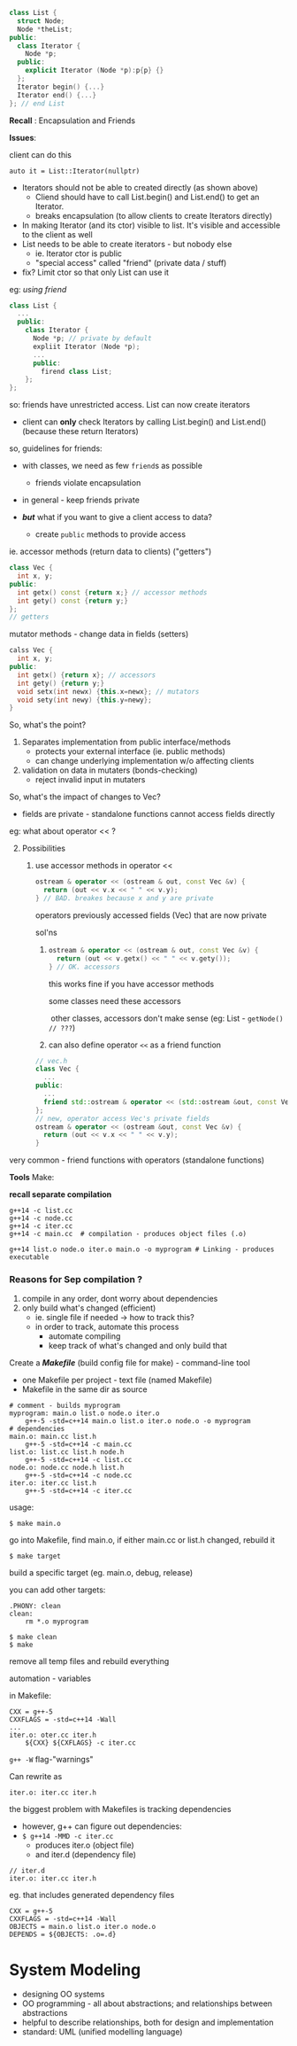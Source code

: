 ```c++
class List {
  struct Node;
  Node *theList;
public:
  class Iterator {
    Node *p;
  public:
    explicit Iterator (Node *p):p{p} {}
  };
  Iterator begin() {...}
  Iterator end() {...}
}; // end List
```



**Recall** : Encapsulation and Friends

**Issues**:

client can do this

`auto it = List::Iterator(nullptr)`

- Iterators should not be able to created directly (as shown above)
  - Cliend should have to call List.begin() and List.end() to get an Iterator. 
  - breaks encapsulation (to allow clients to create Iterators directly)
- In making Iterator (and its ctor) visible to list. It's visible and accessible to the client as well
- List needs to be able to create iterators - but nobody else 
  - ie. Iterator ctor is public
  - "special access" called "friend" (private data / stuff)
- fix? Limit ctor so that only List can use it



eg: *using friend*

```c++
class List {
  ...
  public:
  	class Iterator {
      Node *p; // private by default
      expliit Iterator (Node *p);
      ...
      public:
      	firend class List;
  	};
};
```



so: friends have unrestricted access. List can now create iterators

- client can **only** check Iterators by calling List.begin() and List.end() (because these return Iterators)

so, guidelines for friends:

- with classes, we need as few `friend`s as possible
  - friends violate encapsulation 


- in general - keep friends private
- ***but*** what if you want to give a client access to data?
  - create `public` methods to provide access



ie. accessor methods (return data to clients) ("getters")

```c++
class Vec {
  int x, y;
public:
  int getx() const {return x;} // accessor methods
  int gety() const {return y;}
};
// getters
```



mutator methods - change data in fields (setters)

```c++
calss Vec {
  int x, y;
public:
  int getx() {return x}; // accessors
  int gety() {return y;}
  void setx(int newx) {this.x=newx}; // mutators
  void sety(int newy) {this.y=newy};
}
```



So, what's the point?

1. Separates implementation from public interface/methods
   - protects your external interface (ie. public methods)
   - can change underlying implementation w/o affecting clients
2. validation on data in mutaters (bonds-checking) 
   - reject invalid input in mutaters



So, what's the impact of changes to Vec?

- fields are private - standalone functions cannot access fields directly



eg: what about operator << ?

2. Possibilities

   1. use accessor methods in operator <<

      ```c++
      ostream & operator << (ostream & out, const Vec &v) {
        return (out << v.x << " " << v.y);
      } // BAD. breakes because x and y are private
      ```

      operators previously accessed fields (Vec) that are now private

      sol'ns 

      1. ```c++
         ostream & operator << (ostream & out, const Vec &v) {
           return (out << v.getx() << " " << v.gety());
         } // OK. accessors
         ```

         this works fine if you have accessor methods 

         some classes need these accessors

         ​	other classes, accessors don't make sense (eg: List - `getNode()  // ???`)

      2. can also define operator `<<` as a friend function

      ```c++
      // vec.h
      class Vec {
        ...
      public:
        ...
        friend std::ostream & operator << (std::ostream &out, const Vec &x)
      };
      // new, operator access Vec's private fields
      ostream & operator << (ostream &out, const Vec &v) {
        return (out << v.x << " " << v.y);
      }
      ```

very common - friend functions with operators (standalone functions)



**Tools**  Make:

**recall separate compilation**

```shell
g++14 -c list.cc
g++14 -c node.cc
g++14 -c iter.cc
g++14 -c main.cc  # compilation - produces object files (.o)

g++14 list.o node.o iter.o main.o -o myprogram # Linking - produces executable
```



### Reasons for Sep compilation ?

1. compile in any order, dont worry about dependencies
2. only build what's changed (efficient)
   - ie. single file if needed -> how to track this? 
   - in order to track, automate this process 
     - automate compiling
     - keep track of what's changed and only build that

Create a ***Makefile***  (build config file for make) - command-line tool

- one Makefile per project - text file (named Makefile) 
- Makefile  in the same dir as source

```shell
# comment - builds myprogram
myprogram: main.o list.o node.o iter.o
	g++-5 -std=c++14 main.o list.o iter.o node.o -o myprogram
# dependencies
main.o: main.cc list.h
	g++-5 -std=c++14 -c main.cc
list.o: list.cc list.h node.h
	g++-5 -std=c++14 -c list.cc
node.o: node.cc node.h list.h
	g++-5 -std=c++14 -c node.cc
iter.o: iter.cc list.h
	g++-5 -std=c++14 -c iter.cc
```

usage: 

```shell
$ make main.o
```

go into Makefile, find main.o, if either main.cc or list.h changed, rebuild it

``` shell
$ make target
```

build a specific target (eg. main.o, debug, release)

you can add other targets:

```shell
.PHONY: clean
clean:
	rm *.o myprogram
```

``` shell
$ make clean
$ make
```

remove all temp files and rebuild everything



automation - variables

in Makefile:

```shell
CXX = g++-5
CXXFLAGS = -std=c++14 -Wall
...
iter.o: oter.cc iter.h
	${CXX} ${CXFLAGS} -c iter.cc
```

`g++ -W` flag-"warnings"

Can rewrite as 

`iter.o: iter.cc iter.h`



the biggest problem with Makefiles is tracking dependencies 

- however, g++ can figure out dependencies:
- `$ g++14 -MMD -c iter.cc` 
  - produces iter.o (object file) 
  - and iter.d (dependency file)

```
// iter.d
iter.o: iter.cc iter.h
```



eg. that includes generated dependency files 

``` shell
CXX = g++-5
CXXFLAGS = -std=c++14 -Wall
OBJECTS = main.o list.o iter.o node.o
DEPENDS = ${OBJECTS: .o=.d}
```



# System Modeling 

- designing OO systems
- OO programming - all about abstractions; and relationships between abstractions
- helpful to describe relationships, both for design and implementation
- standard: UML (unified modelling language)